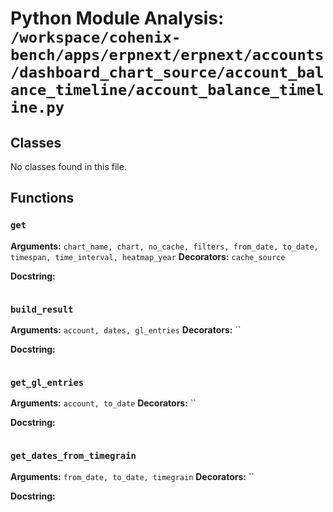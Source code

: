 # Python Module Analysis: `/workspace/cohenix-bench/apps/erpnext/erpnext/accounts/dashboard_chart_source/account_balance_timeline/account_balance_timeline.py`

## Classes

No classes found in this file.


## Functions

### `get`
**Arguments:** `chart_name, chart, no_cache, filters, from_date, to_date, timespan, time_interval, heatmap_year`
**Decorators:** `cache_source`

**Docstring:**
```

```
### `build_result`
**Arguments:** `account, dates, gl_entries`
**Decorators:** ``

**Docstring:**
```

```
### `get_gl_entries`
**Arguments:** `account, to_date`
**Decorators:** ``

**Docstring:**
```

```
### `get_dates_from_timegrain`
**Arguments:** `from_date, to_date, timegrain`
**Decorators:** ``

**Docstring:**
```

```

